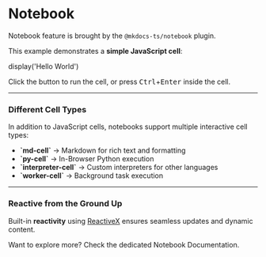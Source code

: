 # Notebook

Notebook feature is brought by the `@mkdocs-ts/notebook` plugin.

This example demonstrates a **simple JavaScript cell**:

<js-cell>
display('Hello World')
</js-cell>

Click the <i class='fas fa-play text-success'></i> button to run the cell, or press <kbd>Ctrl</kbd>+<kbd>Enter</kbd>
inside the cell.

---

### **Different Cell Types**

In addition to JavaScript cells, notebooks support multiple interactive cell types:

- **\`md-cell\`** → Markdown for rich text and formatting
- **\`py-cell\`** → In-Browser Python execution
- **\`interpreter-cell\`** → Custom interpreters for other languages
- **\`worker-cell\`** → Background task execution

---

### **Reactive from the Ground Up**

Built-in **reactivity** using <a target="_blank" href="https://reactivex.io/">ReactiveX</a> ensures seamless updates
and dynamic content.

<note level='hint'>
Want to explore more? Check the dedicated <ext-link target="NotebookDoc">Notebook Documentation</ext-link>. 
</note>
